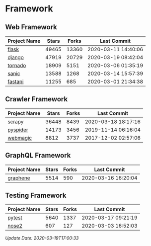 # Framework

## Web Framework

| Project Name | Stars | Forks | Last Commit |
| ------------ | ----- | ----- | ----------- |
| [flask](https://github.com/pallets/flask) | 49465 | 13360 | 2020-03-11 14:40:06 |
| [django](https://github.com/django/django) | 47919 | 20729 | 2020-03-19 08:42:04 |
| [tornado](https://github.com/tornadoweb/tornado) | 18909 | 5151 | 2020-03-06 01:35:19 |
| [sanic](https://github.com/huge-success/sanic) | 13588 | 1268 | 2020-03-14 15:57:39 |
| [fastapi](https://github.com/tiangolo/fastapi) | 11255 | 685 | 2020-03-01 21:34:38 |

## Crawler Framework

| Project Name | Stars | Forks | Last Commit |
| ------------ | ----- | ----- | ----------- |
| [scrapy](https://github.com/scrapy/scrapy) | 36448 | 8439 | 2020-03-18 18:17:16 |
| [pyspider](https://github.com/binux/pyspider) | 14173 | 3456 | 2019-11-14 06:16:04 |
| [webmagic](https://github.com/code4craft/webmagic) | 8812 | 3737 | 2017-12-02 02:57:06 |

## GraphQL Framework

| Project Name | Stars | Forks | Last Commit |
| ------------ | ----- | ----- | ----------- |
| [graphene](https://github.com/graphql-python/graphene) | 5514 | 590 | 2020-03-16 16:20:04 |

## Testing Framework

| Project Name | Stars | Forks | Last Commit |
| ------------ | ----- | ----- | ----------- |
| [pytest](https://github.com/pytest-dev/pytest) | 5640 | 1337 | 2020-03-17 09:21:19 |
| [nose2](https://github.com/nose-devs/nose2) | 607 | 127 | 2020-03-03 16:52:03 |

*Update Date: 2020-03-19T17:00:33*